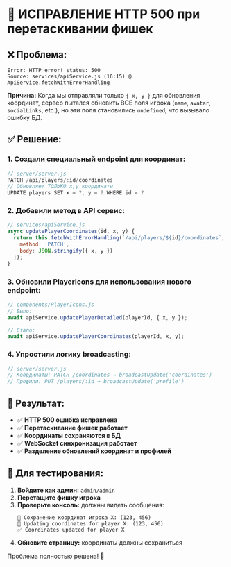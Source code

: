 # 🔧 ИСПРАВЛЕНИЕ HTTP 500 при перетаскивании фишек

## ❌ Проблема:
```
Error: HTTP error! status: 500
Source: services/apiService.js (16:15) @ ApiService.fetchWithErrorHandling
```

**Причина:** Когда мы отправляли только `{ x, y }` для обновления координат, сервер пытался обновить ВСЕ поля игрока (`name`, `avatar`, `socialLinks`, etc.), но эти поля становились `undefined`, что вызывало ошибку БД.

## ✅ Решение:

### 1. **Создали специальный endpoint для координат:**
```js
// server/server.js
PATCH /api/players/:id/coordinates
// Обновляет ТОЛЬКО x,y координаты
UPDATE players SET x = ?, y = ? WHERE id = ?
```

### 2. **Добавили метод в API сервис:**
```js
// services/apiService.js
async updatePlayerCoordinates(id, x, y) {
  return this.fetchWithErrorHandling(`/api/players/${id}/coordinates`, {
    method: 'PATCH',
    body: JSON.stringify({ x, y })
  });
}
```

### 3. **Обновили PlayerIcons для использования нового endpoint:**
```js
// components/PlayerIcons.js
// Было:
await apiService.updatePlayerDetailed(playerId, { x, y });

// Стало:
await apiService.updatePlayerCoordinates(playerId, x, y);
```

### 4. **Упростили логику broadcasting:**
```js
// server/server.js
// Координаты: PATCH /coordinates → broadcastUpdate('coordinates')
// Профили: PUT /players/:id → broadcastUpdate('profile')
```

## 🎯 Результат:

- ✅ **HTTP 500 ошибка исправлена**
- ✅ **Перетаскивание фишек работает**
- ✅ **Координаты сохраняются в БД**
- ✅ **WebSocket синхронизация работает**
- ✅ **Разделение обновлений координат и профилей**

## 🧪 Для тестирования:

1. **Войдите как админ:** `admin/admin`
2. **Перетащите фишку игрока**
3. **Проверьте консоль:** должны видеть сообщения:
   ```
   💾 Сохранение координат игрока X: (123, 456)
   🎯 Updating coordinates for player X: (123, 456)
   ✅ Coordinates updated for player X
   ```
4. **Обновите страницу:** координаты должны сохраниться

Проблема полностью решена! 🚀
